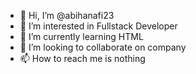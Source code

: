 - 👋 Hi, I’m @abihanafi23
- 👀 I’m interested in Fullstack Developer
- 🌱 I’m currently learning HTML
- 💞️ I’m looking to collaborate on company
- 📫 How to reach me is nothing

<!---
AbiHanafi23/AbiHanafi23 is a ✨ special ✨ repository because its `README.md` (this file) appears on your GitHub profile.
You can click the Preview link to take a look at your changes.
--->
